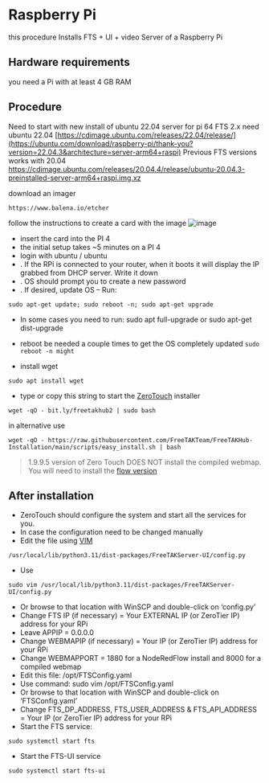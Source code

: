 # Raspberry Pi

this procedure Installs FTS + UI + video Server of a Raspberry Pi

## Hardware requirements
you need a Pi with at least 4 GB RAM

## Procedure
Need to start with new install of ubuntu 22.04 server for pi 64 FTS 2.x need ubuntu 22.04
[https://cdimage.ubuntu.com/releases/22.04/release/](https://ubuntu.com/download/raspberry-pi/thank-you?version=22.04.3&architecture=server-arm64+raspi)
Previous FTS versions works with 20.04
https://cdimage.ubuntu.com/releases/20.04.4/release/ubuntu-20.04.3-preinstalled-server-arm64+raspi.img.xz


download an imager
```
https://www.balena.io/etcher
```
follow the instructions to create a card with the image
![image](https://github.com/FreeTAKTeam/FreeTAKServer-User-Docs/assets/60719165/cdfbab6a-783f-4107-9d3c-ea8c1197500a)

 * insert the card into the PI 4
 * the initial setup takes ~5 minutes on a PI 4
 * login with ubuntu / ubuntu
 * . If the RPi is connected to your router, when it boots it will display the IP grabbed from DHCP server. Write it down
 * . OS should prompt you to create a new password
 * . If desired, update OS – Run: 
```
sudo apt-get update; sudo reboot -n; sudo apt-get upgrade
```
 * In some cases you need to run: sudo apt full-upgrade or sudo apt-get dist-upgrade
 *   reboot be needed a couple times to get the OS completely updated
```sudo reboot -n might```

 * install wget
```
sudo apt install wget
```
 * type or copy this string to start the [ZeroTouch](../../Installation/Ansible/ZeroTouchInstall.md) installer
```
wget -qO - bit.ly/freetakhub2 | sudo bash
```
in alternative use

```
wget -qO - https://raw.githubusercontent.com/FreeTAKTeam/FreeTAKHub-Installation/main/scripts/easy_install.sh | bash
```
> 1.9.9.5 version of Zero Touch DOES NOT install the compiled webmap.
> You will need to install the [flow version](../../FreeTAKHub/WebMap/Installation.md)

## After installation
 * ZeroTouch should configure the system and start all the services for you. 
 * In case the configuration need to be changed manually 
 * Edit the file using [VIM](../../administration/usingConsole.md) 
 
 ```
 /usr/local/lib/python3.11/dist-packages/FreeTAKServer-UI/config.py
 ``` 
 * Use  
```
sudo vim /usr/local/lib/python3.11/dist-packages/FreeTAKServer-UI/config.py
```
 
 * Or browse to that location with WinSCP and double-click on ‘config.py’
 * Change FTS IP (if necessary) = Your EXTERNAL IP (or ZeroTier IP) address for your RPi
 * Leave APPIP = 0.0.0.0 
 *  Change WEBMAPIP (if necessary) = Your IP (or ZeroTier IP) address for your RPi
 *  Change WEBMAPPORT = 1880 for a NodeRedFlow install and 8000 for a compiled webmap
 * Edit this file: /opt/FTSConfig.yaml
 *  Use command: sudo vim /opt/FTSConfig.yaml
*  Or browse to that location with WinSCP and double-click on ‘FTSConfig.yaml’
* Change FTS_DP_ADDRESS, FTS_USER_ADDRESS & FTS_API_ADDRESS = Your IP (or ZeroTier IP) address for your RPi
* Start the FTS service:

```sudo systemctl start fts ```

* Start the FTS-UI service

```sudo systemctl start fts-ui```
